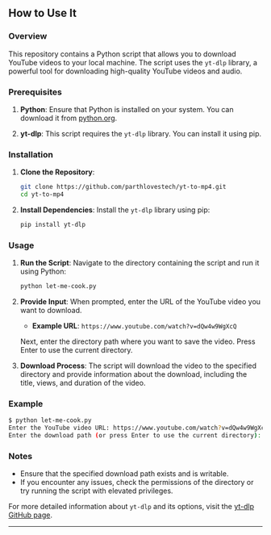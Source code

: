 ## How to Use It

### Overview

This repository contains a Python script that allows you to download YouTube videos to your local machine. The script uses the `yt-dlp` library, a powerful tool for downloading high-quality YouTube videos and audio.

### Prerequisites

1. **Python**: Ensure that Python is installed on your system. You can download it from [python.org](https://www.python.org/).

2. **yt-dlp**: This script requires the `yt-dlp` library. You can install it using pip.

### Installation

1. **Clone the Repository**:
   ```sh
   git clone https://github.com/parthlovestech/yt-to-mp4.git
   cd yt-to-mp4
   ```

2. **Install Dependencies**:
   Install the `yt-dlp` library using pip:
   ```sh
   pip install yt-dlp
   ```

### Usage

1. **Run the Script**:
   Navigate to the directory containing the script and run it using Python:
   ```sh
   python let-me-cook.py
   ```

2. **Provide Input**:
   When prompted, enter the URL of the YouTube video you want to download.

   - **Example URL**: `https://www.youtube.com/watch?v=dQw4w9WgXcQ`

   Next, enter the directory path where you want to save the video. Press Enter to use the current directory.

3. **Download Process**:
   The script will download the video to the specified directory and provide information about the download, including the title, views, and duration of the video.

### Example

```sh
$ python let-me-cook.py
Enter the YouTube video URL: https://www.youtube.com/watch?v=dQw4w9WgXcQ
Enter the download path (or press Enter to use the current directory): /path/to/save/directory
```

### Notes

- Ensure that the specified download path exists and is writable.
- If you encounter any issues, check the permissions of the directory or try running the script with elevated privileges.

For more detailed information about `yt-dlp` and its options, visit the [yt-dlp GitHub page](https://github.com/yt-dlp/yt-dlp).

---

